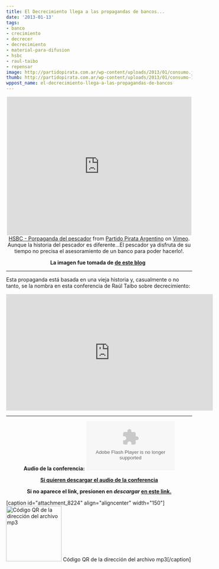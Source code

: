 ```yaml
---
title: El Decrecimiento llega a las propagandas de bancos...
date: '2013-01-13'
tags:
- banco
- crecimiento
- decrecer
- decrecimiento
- material-para-difusion
- hsbc
- raul-taibo
- repensar
image: http://partidopirata.com.ar/wp-content/uploads/2013/01/consumo.jpg
thumb: http://partidopirata.com.ar/wp-content/uploads/2013/01/consumo-150x150.jpg
wppost_name: el-decrecimiento-llega-a-las-propagandas-de-bancos
---
```


<center>
<iframe src="http://player.vimeo.com/video/57307593" height="375" width="500" allowfullscreen="" frameborder="0"></iframe></center><center></center><center><a href="http://vimeo.com/57307593">HSBC - Porpaganda del pescador</a> from <a href="http://vimeo.com/user3611990">Partido Pirata Argentino</a> on <a href="http://vimeo.com">Vimeo</a>.</center><center></center><center>Aunque la historia del pescador es diferente...El pescador ya disfruta de su tiempo no precisa el asesoramiento de un banco para poder hacerlo!.</center>
<p style="text-align: center;"><strong>La imagen fue tomada de <a href="http://wordpress.eldedoenlallaga.com/category/vivir-con-menos-y-mejor-decrecimiento-slow/" target="_blank">de este blog</a></strong>
<strong> </strong></p>


<hr />

Esta propaganda está basada en una vieja historia y, casualmente o no tanto, se la nombra en esta conferencia de Raúl Taibo sobre decrecimiento:

<center>
<iframe src="http://www.youtube.com/embed/xopPWI6Mom8" height="315" width="560" allowfullscreen="" frameborder="0"></iframe></center>

<hr />
<p style="text-align: center;"><strong>Audio de la conferencia:</strong>
<strong><object id="player1702269" width="240" height="133" classid="clsid:d27cdb6e-ae6d-11cf-96b8-444553540000" codebase="http://download.macromedia.com/pub/shockwave/cabs/flash/swflash.cab#version=6,0,40,0"><param name="AllowScriptAccess" value="always" /><param name="allowFullScreen" value="true" /><param name="wmode" value="transparent" /><param name="src" value="http://www.ivoox.com/playerivoox_ee_1702269_1.html" /><param name="allowfullscreen" value="true" /><param name="allowscriptaccess" value="always" /><embed id="player1702269" width="240" height="133" type="application/x-shockwave-flash" src="http://www.ivoox.com/playerivoox_ee_1702269_1.html" AllowScriptAccess="always" allowFullScreen="true" wmode="transparent" allowfullscreen="true" allowscriptaccess="always" /></object></strong></p>
<p style="text-align: center;"><strong><a href="http://www.ivoox.com/decrecimiento-como-alternativa_md_1702269_1.mp3" target="_blank">Si quieren descargar el audio de la conferencia</a></strong></p>
<p style="text-align: center;"><strong>Si no aparece el link, presionen en <i>descargar</i> <a href="http://www.ivoox.com/decrecimiento-como-alternativa-audios-mp3_rf_1702269_1.html" target="_blank">en este link.</a></strong></p>


[caption id="attachment_8224" align="aligncenter" width="150"]<a href="http://partidopirata.com.ar/wp-content/uploads/2013/01/chart2.png"><img class="size-full wp-image-8224" alt="Código QR de la dirección del archivo mp3" src="http://partidopirata.com.ar/wp-content/uploads/2013/01/chart2.png" width="150" height="150" /></a> Código QR de la dirección del archivo mp3[/caption]
